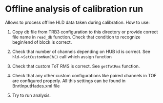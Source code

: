 # Offline analysis of calibration run

Allows to process offline HLD data taken during calibration.
How to use:

1. Copy db file from TRB3 configuration to this directory
or provide correct file name in `read_db` function. Check that
condition to recognize begin/end of block is correct.

2. Check that number of channels depending on HUB id is correct.
   See `hld->SetCustomNumCh()` call which assign function

3. Check that custom ToT RMS is correct. See `getTotRms` function.

4. Check that any other custom configurations like paired channels
   in TOF are configured properly. All this settings can be found in
   BnrtInputHades.xml file

5. Try to run analysis.
